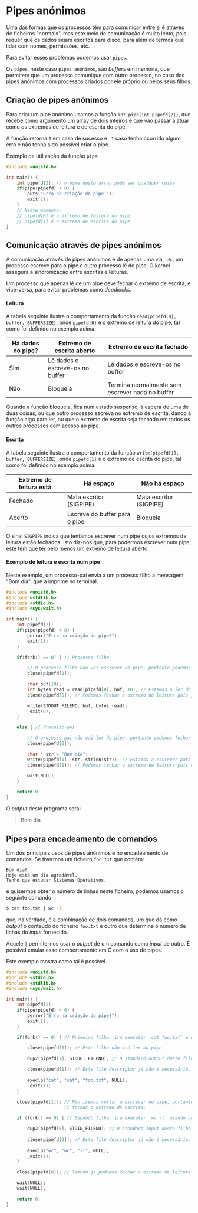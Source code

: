 # Pipes anónimos

Uma das formas que os processos têm para comunicar entre si é através de
ficheiros "normais", mas este meio de comunicação é muito lento, pois requer
que os dados sejam escritos para disco, para além de termos que lidar com
nomes, permissões, etc. 

Para evitar esses problemas podemos usar `pipes`.

Os `pipes`, neste caso `pipes anónimos`, são *buffers* em memória, que permitem 
que um processo comunique com outro processo, no caso dos pipes anónimos com
processos criados por ele próprio ou pelos seus filhos.

## Criação de pipes anónimos

Para criar um pipe anónimo usamos a função `int pipe(int pipefd[2])`, que
recebe como argumento um array de dois inteiros e que vão passar a atuar como os
extremos de leitura e de escrita do pipe.

A função retorna `0` em caso de sucesso e `-1` caso tenha ocorrido algum erro e não
tenha sido possível criar o pipe.

Exemplo de utilização da função `pipe`:
```C
#include <unistd.h>

int main() {
    int pipefd[2]; // o nome deste array pode ser qualquer coisa
    if(pipe(pipefd) < 0) {
        puts("Erro na criação do pipe!");
        exit(1);
    }
    // Neste momento:
    // pipefd[0] é o extremo de leitura do pipe
    // pipefd[1] é o extremo de escrita do pipe
}
```

## Comunicação através de pipes anónimos

A comunicação através de pipes anónimos é de apenas uma via, i.e., um processo 
escreve para o pipe e outro processo lê do pipe. O kernel assegura a sincronização
entre escritas e leituras.

Um processo que apenas lê de um pipe deve fechar o extremo de escrita, e vice-versa,
para evitar problemas como *deadlocks*.

#### Leitura

A tabela seguinte ilustra o comportamento da função `read(pipefd[0], buffer, BUFFERSIZE)`,
onde `pipefd[0]` é o extremo de leitura do pipe, tal como foi definido no exemplo acima.

| Há dados no pipe? | Extremo de escrita aberto | Extremo de escrita fechado |
|-------------------|-----|-----|
| Sim | Lê dados e escreve-os no buffer | Lê dados e escreve-os no buffer |
| Não | Bloqueia | Termina normalmente sem escrever nada no buffer |

Quando a função bloqueia, fica num estado suspenso, à espera de uma de duas coisas, 
ou que outro processo escreva no extremo de escrita, dando à função algo para ler,
ou que o extremo de escrita seja fechado em todos os outros processos com acesso ao pipe.

#### Escrita

A tabela seguinte ilustra o comportamento da função `write(pipefd[1], buffer, BUFFERSIZE)`,
onde `pipefd[1]` é o extremo de escrita do pipe, tal como foi definido no exemplo acima.

| Extremo de leitura está | Há espaço | Não há espaço |
|-------------------|-----|-----|
| Fechado | Mata escritor (SIGPIPE) | Mata escritor (SIGPIPE) |
| Aberto | Escreve do buffer para o pipe | Bloqueia |

O sinal `SIGPIPE` indica que tentámos escrever num pipe cujos extremos de leitura
estão fechados. Isto diz-nos que, para podermos escrever num pipe, este tem que
ter pelo menos um extremo de leitura aberto.

#### Exemplo de leitura e escrita num pipe

Neste exemplo, um processo-pai envia a um processo filho a mensagem "Bom dia",
que a imprime no terminal.

```C
#include <unistd.h>
#include <stdlib.h>
#include <stdio.h>
#include <sys/wait.h>

int main() {
    int pipefd[2];
    if(pipe(pipefd) < 0) {
        perror("Erro na criação do pipe!");
        exit(1);
    }

    if(fork() == 0) { // Processo-filho

        // O processo-filho não vai escrever no pipe, portanto podemos fechar o extremo de escrita.
        close(pipefd[1]);

        char buf[10];
        int bytes_read = read(pipefd[0], buf, 10); // Estamos a ler do extremo de leitura do pipe.
        close(pipefd[0]); // Podemos fechar o extremo de leitura pois já não precisamos de ler do pipe.

        write(STDOUT_FILENO, buf, bytes_read);
        _exit(0);
    } 

    else { // Processo-pai

        // O processo-pai não vai ler do pipe, portanto podemos fechar o extremo de leitura.
        close(pipefd[0]);

        char * str = "Bom dia";
        write(pipefd[1], str, strlen(str)); // Estamos a escrever para o extremo de escrita do pipe.
        close(pipefd[1]); // Podemos fechar o extremo de leitura pois não vamos voltar a escrever no pipe.

        wait(NULL);
    }

    return 0;
}
```

O *output* deste programa será:
> Bom dia

## Pipes para encadeamento de comandos

Um dos principais usos de pipes anónimos é no encadeamento de comandos. Se tivermos
um ficheiro `foo.txt` que contém:
```
Bom dia!
Hoje está um dia agradável.
Tenho que estudar Sistemas Operativos.
```
e quisermos obter o número de linhas neste ficheiro, podemos usamos o seguinte comando:
```bash
$ cat foo.txt | wc -l
```
que, na verdade, é a combinação de dois comandos, um que dá como *output* o conteúdo
do ficheiro `foo.txt` e outro que determina o número de linhas do *input* fornecido.

Aquele `|` permite-nos usar o *output* de um comando como *input* de outro. É 
possível emular esse comportamento em C com o uso de pipes.

Este exemplo mostra como tal é possível.
```C
#include <unistd.h>
#include <stdio.h>
#include <stdlib.h>
#include <sys/wait.h>

int main() {
    int pipefd[2];
    if(pipe(pipefd) < 0) {
        perror("Erro na criação do pipe!");
        exit(1);
    }

    if(fork() == 0) { // Primeiro filho, irá executar `cat foo.txt` e enviar o seu output para o extremo de escrita do pipe.

        close(pipefd[0]); // Este filho não irá ler do pipe.

        dup2(pipefd[1], STDOUT_FILENO); // O standard output deste filho passa a ser o extremo de escrita do pipe.

        close(pipefd[1]); // Este file descriptor já não é necessário, pois está agora duplicado no STDOUT_FILENO.
        
        execlp("cat", "cat", "foo.txt", NULL);
        _exit(1);
    }

    close(pipefd[1]); // Não iremos voltar a escrever no pipe, portanto podemos
                      // fechar o extremo de escrita.

    if (fork() == 0) { // Segundo filho, irá executar `wc -l` usando como input o extremo de leitura do pipe.

        dup2(pipefd[0], STDIN_FILENO); // O standard input deste filho passa a ser o extremo de leitura do pipe.
        
        close(pipefd[0]); // Este file descriptor já não é necessário, pois está agora duplicado no STDIN_FILENO.
        
        execlp("wc", "wc", "-l", NULL);
        _exit(1);
    }

    close(pipefd[0]); // Também já podemos fechar o extremo de leitura.

    wait(NULL);
    wait(NULL);

    return 0;
}
```